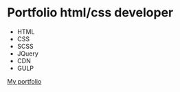 # Portfolio html/css developer
- HTML
- CSS
- SCSS
- JQuery
- CDN
- GULP

[My portfolio](https://uralrulit.github.io/portfolio/)
